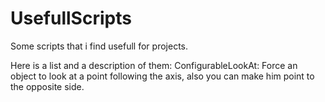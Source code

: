# UsefullScripts

Some scripts that i find usefull for projects.

Here is a list and a description of them:
  ConfigurableLookAt: Force an object to look at a point following the axis, also you can make him point to the opposite side.
